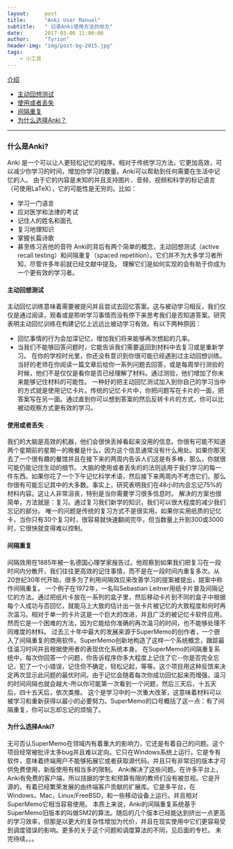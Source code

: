 ```yaml
---
layout:     post
title:      "Anki User Manual"
subtitle:   " 记录Anki使用方法的地方"
date:       2017-03-06 11:00:00
author:     "Tyrion"
header-img: "img/post-bg-2015.jpg"
tags:
    - 小工具
--- 
```


[介绍](#什么是Anki--)
* [主动回想测试](#主动回想测试)
* [使用或者丢失](#使用或者丢失)
* [间隔重复](#间隔重复)
* [为什么选择Anki？](#为什么选择Anki--) 

---
### 什么是Anki?  

Anki 是一个可以让人更轻松记忆的程序。相对于传统学习方法，它更加高效，可以减少你学习的时间，增加你学习的数量。Anki可以帮助到任何需要在生活中记忆的人。
由于它的内容是未知的并且支持图片、音频、视频和科学的标记语言（可使用LaTeX），它的可能性是无穷的。比如：
* 学习一门语言
* 应对医学和法律的考试 
* 记住人的姓名和面孔
* 复习地理知识
* 掌握长篇诗歌
* 甚至练习吉他的音符
Anki的背后有两个简单的概念，主动回想测试（active recall testing）和间隔重复（spaced repetition）。它们并不为大多学习者所知，尽管许多年前就已经文献中提及。
理解它们是如何实现的会有助于你成为一个更有效的学习者。
#### 主动回想测试  

主动回忆训练意味着需要被提问并且尝试去回忆答案。这与被动学习相反，我们仅仅是通过阅读，观看或是聆听学习事情而没有停下来思考我们是否知道答案。研究表明主动回忆训练在构建记忆上远远比被动学习有效。有以下两种原因：
* 回忆事情的行为会加深记忆，增加我们将来能够再次想起的几率。
* 当我们不能够回答问题时，它能告诉我们需要返回到材料中去复习或是重新学习。
在你的学校时光里，你还没有意识到你很可能已经遇到过主动回想训练。当好的老师在你阅读一篇文章后给你一系列问题去回答，或是每周举行测验的时候，他们不是仅仅是看你是否已经理解了材料。通过测验，他们增加了你未来能够记住材料的可能性。
一种好的把主动回忆测试加入到你自己的学习当中的方式就是使用记忆卡片。传统的记忆卡片中，你把问题写在卡片的一面，把答案写在另一面。通过直到你可以想到答案的然后反转卡片的方式，你可以比被动观察方式更有效的学习。
#### 使用或者丢失  

我们的大脑是高效的机器，他们会很快丢掉看起来没用的信息。你很有可能不知道两个星期前的星期一的晚餐是什么，因为这个信息通常没有什么用处。如果你那天去了一个很有趣的餐馆并且在接下来的两周内告诉人们这是有多棒，那么，你就很可能仍能记住生动的细节。
大脑的使用或者丢失的的法则适用于我们学习的每一件东西。如果你花了一个下午记忆科学术语，然后接下来两周内不考虑它们，那么你很有可能忘记其中的大多数。事实上，研究表明我们在48小时内会忘记75%的材料内容。这让人非常沮丧，特别是当你需要学习很多信息时。
解决的方案也很简单，方法就是：复习。通过复习我们新学的知识，我们可以很大程度的减少我们忘记的部分。
唯一的问题是传统的复习方式不是很实用。如果你实用纸质的记忆卡，当你只有30个复习时，很容易就快速翻阅完毕，但当数量上升到300或3000时，它很快就变得难以控制。
#### 间隔重复  

间隔效用在1885年被一名德国心理学家报告过。他观察到如果我们把复习在一段时间内分散开，我们往往更高效的记住事情，而不是在一段时间内重复多次。从20世纪30年代开始，很多为了利用间隔效应来改善学习的提案被提出，提案中称作间隔重复。
一个例子在1972年，一名叫Sebastian Leitner用纸卡片普及间隔记忆的方法。通过把纸片卡放在一系列的盒子里，然后移动卡片到不同的盒子中根据每个人成功与否回忆，就能马上大致的估计出一张卡片被记忆的大致程度和何时再次温习。相对于单一的卡片这是一个巨大的改进，并且广泛的被记忆卡软件应用。然而它是一个困难的方法，因为它能给你准确的再次温习的时间，也不能够处理不同难度的材料。
过去三十年中最大的发展来源于SuperMemo的创作者，一个嵌入了间隔重复的商用软件。SuperMemo创新地构造了这样一个系统概念，跟踪最佳温习时间并且根据使用者的表现优化系统本身。
在SuperMemo的间隔重复系统中，每次你回答一个问题，你告诉程序你多大程度上记住了它--你是否完全忘记，犯了一个小错误，记住但不确定，轻松记起，等等。这个项目用这种反馈来决定再次显示此问题的最优时间。由于记忆会随着每次你成功回忆起来而增强，温习的时间间隔也就会越大-所以你可能第一次看到一个问题，然后三天后，十五天后，四十五天后，依次类推。
这个是学习中的一次重大改革，这意味着材料可以被学习和重新获得以最小的必要努力。SuperMemo的口号概括了这一点：有了间隔重复，你可以忘却忘记的烦恼了。
#### 为什么选择Anki?  

无可否认SuperMemo在领域内有着重大的影响力，它还是有着自己的问题。这个项目经常被批评太多bug并且难以定向。它只在Windows系统上运行。它是专有软件，意味着终端用户不能够拓展它或者获取源代码。并且只有非常旧的版本才可供免费使用，新版使用有相当多的限制。
Anki解决了这些问题。在许多平台上，Anki有免费的客户端，所以拮据的学生和预算有限的教师们没有被忽视。它是开源的，有着已经繁荣发展的由终端客户贡献的扩展库。它是多平台，在Windows，Mac，Linux/FreeBSD，和一些移动设备上运行。并且相对SuperMemo它相当容易使用。
本质上来说，Anki的间隔重复系统基于SuperMemo旧版本的叫做SM2的算法。随后的几个版本已经能达到挤出一点更高的学习效率，但那是以更大的复杂性增加为代价，并且在现实使用中它们更容易受到调度错误的影响。更多的关于这个问题和调度算法的不同，见后面的专栏。
未完待续。。。
